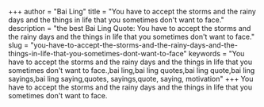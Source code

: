 +++
author = "Bai Ling"
title = "You have to accept the storms and the rainy days and the things in life that you sometimes don't want to face."
description = "the best Bai Ling Quote: You have to accept the storms and the rainy days and the things in life that you sometimes don't want to face."
slug = "you-have-to-accept-the-storms-and-the-rainy-days-and-the-things-in-life-that-you-sometimes-dont-want-to-face"
keywords = "You have to accept the storms and the rainy days and the things in life that you sometimes don't want to face.,bai ling,bai ling quotes,bai ling quote,bai ling sayings,bai ling saying,quotes, sayings,quote, saying, motivation"
+++
You have to accept the storms and the rainy days and the things in life that you sometimes don't want to face.

